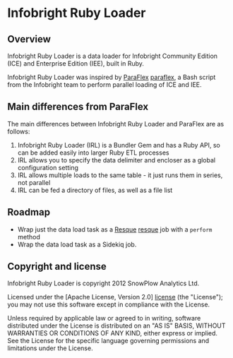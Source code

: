 # Infobright Ruby Loader

## Overview

Infobright Ruby Loader is a data loader for Infobright Community Edition (ICE) and Enterprise Edition (IEE), built in Ruby.

Infobright Ruby Loader was inspired by [ParaFlex] [paraflex], a Bash script from the Infobright team to perform parallel loading of ICE and IEE. 

## Main differences from ParaFlex

The main differences between Infobright Ruby Loader and ParaFlex are as follows:

1. Infobright Ruby Loader (IRL) is a Bundler Gem and has a Ruby API, so can be added easily into larger Ruby ETL processes
2. IRL allows you to specify the data delimiter and encloser as a global configuration setting
3. IRL allows multiple loads to the same table - it just runs them in series, not parallel
4. IRL can be fed a directory of files, as well as a file list

## Roadmap

* Wrap just the data load task as a [Resque] [resque] job with a `perform` method
* Wrap the data load task as a Sidekiq job.

## Copyright and license

Infobright Ruby Loader is copyright 2012 SnowPlow Analytics Ltd.

Licensed under the [Apache License, Version 2.0] [license] (the "License");
you may not use this software except in compliance with the License.

Unless required by applicable law or agreed to in writing, software
distributed under the License is distributed on an "AS IS" BASIS,
WITHOUT WARRANTIES OR CONDITIONS OF ANY KIND, either express or implied.
See the License for the specific language governing permissions and
limitations under the License.

[paraflex]: http://www.infobright.org/Blog/Entry/unscripted/
[resque]: https://github.com/defunkt/resque/
[license]: http://www.apache.org/licenses/LICENSE-2.0